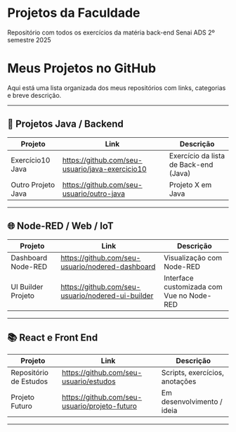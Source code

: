 # Projetos da Faculdade
Repositório com todos os exercícios da matéria back-end Senai ADS 2º semestre 2025 

# Meus Projetos no GitHub

Aqui está uma lista organizada dos meus repositórios com links, categorias e breve descrição.

---

## 🧠 Projetos Java / Backend

| Projeto | Link | Descrição |
|---|---|---|
| Exercício10 Java | https://github.com/seu-usuario/java-exercicio10 | Exercício da lista de Back-end (Java) |
| Outro Projeto Java | https://github.com/seu-usuario/outro-java | Projeto X em Java |

---

## 🌐 Node-RED / Web / IoT

| Projeto | Link | Descrição |
|---|---|---|
| Dashboard Node-RED | https://github.com/seu-usuario/nodered-dashboard | Visualização com Node-RED |
| UI Builder Projeto | https://github.com/seu-usuario/nodered-ui-builder | Interface customizada com Vue no Node-RED |

---

## 📚 React e Front End

| Projeto | Link | Descrição |
|---|---|---|
| Repositório de Estudos | https://github.com/seu-usuario/estudos | Scripts, exercícios, anotações |
| Projeto Futuro | https://github.com/seu-usuario/projeto-futuro | Em desenvolvimento / ideia |

---
